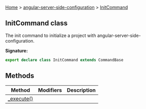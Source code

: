 [Home](./index) &gt; [angular-server-side-configuration](./angular-server-side-configuration.md) &gt; [InitCommand](./angular-server-side-configuration.initcommand.md)

## InitCommand class

The init command to initialize a project with angular-server-side-configuration.

<b>Signature:</b>

```typescript
export declare class InitCommand extends CommandBase 
```

## Methods

|  Method | Modifiers | Description |
|  --- | --- | --- |
|  [\_execute()](./angular-server-side-configuration.initcommand._execute.md) |  |  |

